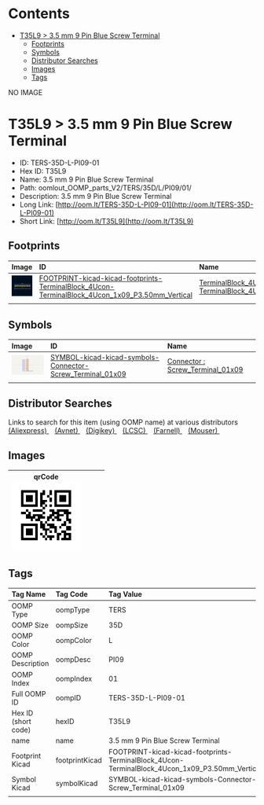 



Contents
========

* [T35L9 > 3.5 mm 9 Pin Blue Screw Terminal](#t35l9--35-mm-9-pin-blue-screw-terminal)
	* [Footprints](#footprints)
	* [Symbols](#symbols)
	* [Distributor Searches](#distributor-searches)
	* [Images](#images)
	* [Tags](#tags)
  
NO IMAGE  
# T35L9 > 3.5 mm 9 Pin Blue Screw Terminal

- ID: TERS-35D-L-PI09-01
- Hex ID: T35L9
- Name: 3.5 mm 9 Pin Blue Screw Terminal
- Path: oomlout_OOMP_parts_V2/TERS/35D/L/PI09/01/
- Description: 3.5 mm 9 Pin Blue Screw Terminal
- Long Link: [http://oom.lt/TERS-35D-L-PI09-01](http://oom.lt/TERS-35D-L-PI09-01)
- Short Link: [http://oom.lt/T35L9](http://oom.lt/T35L9)

## Footprints
  

|Image|ID|Name|
| :--- | :--- | :--- |
|[![](https://raw.githubusercontent.com/oomlout/oomlout_OOMP_eda_V2/main/FOOTPRINT/kicad/kicad-footprints/TerminalBlock_4Ucon/TerminalBlock_4Ucon_1x09_P3.50mm_Vertical/image_140.png)](https://github.com/oomlout/oomlout_OOMP_eda_V2/tree/main/FOOTPRINT/kicad/kicad-footprints/TerminalBlock_4Ucon/TerminalBlock_4Ucon_1x09_P3.50mm_Vertical/)|[FOOTPRINT-kicad-kicad-footprints-TerminalBlock_4Ucon-TerminalBlock_4Ucon_1x09_P3.50mm_Vertical](https://github.com/oomlout/oomlout_OOMP_eda_V2/tree/main/FOOTPRINT/kicad/kicad-footprints/TerminalBlock_4Ucon/TerminalBlock_4Ucon_1x09_P3.50mm_Vertical/)|[TerminalBlock_4Ucon : TerminalBlock_4Ucon_1x09_P3.50mm_Vertical](https://github.com/oomlout/oomlout_OOMP_eda_V2/tree/main/FOOTPRINT/kicad/kicad-footprints/TerminalBlock_4Ucon/TerminalBlock_4Ucon_1x09_P3.50mm_Vertical/)|
||||

## Symbols
  

|Image|ID|Name|
| :--- | :--- | :--- |
|[![](https://raw.githubusercontent.com/oomlout/oomlout_OOMP_eda_V2/main/SYMBOL/kicad/kicad-symbols/Connector/Screw_Terminal_01x09/image_140.png)](https://github.com/oomlout/oomlout_OOMP_eda_V2/tree/main/SYMBOL/kicad/kicad-symbols/Connector/Screw_Terminal_01x09/)|[SYMBOL-kicad-kicad-symbols-Connector-Screw_Terminal_01x09](https://github.com/oomlout/oomlout_OOMP_eda_V2/tree/main/SYMBOL/kicad/kicad-symbols/Connector/Screw_Terminal_01x09/)|[Connector : Screw_Terminal_01x09](https://github.com/oomlout/oomlout_OOMP_eda_V2/tree/main/SYMBOL/kicad/kicad-symbols/Connector/Screw_Terminal_01x09/)|
||||

## Distributor Searches
  
Links to search for this item (using OOMP name) at various distributors  
[(Aliexpress) ](https://www.aliexpress.com/wholesale?SearchText=3.5+mm+9+Pin+Blue+Screw+Terminal)&nbsp;&nbsp;&nbsp;[(Avnet) ](https://www.avnet.com/shop/us/search/3.5+mm+9+Pin+Blue+Screw+Terminal)&nbsp;&nbsp;&nbsp;[(Digikey) ](https://www.digikey.co.uk/en/products/result?s=3.5+mm+9+Pin+Blue+Screw+Terminal)&nbsp;&nbsp;&nbsp;[(LCSC) ](https://www.lcsc.com/search?q=3.5+mm+9+Pin+Blue+Screw+Terminal)&nbsp;&nbsp;&nbsp;[(Farnell) ](https://uk.farnell.com/search?st=3.5+mm+9+Pin+Blue+Screw+Terminal)&nbsp;&nbsp;&nbsp;[(Mouser) ](https://www.mouser.com/c/?q=3.5+mm+9+Pin+Blue+Screw+Terminal)&nbsp;&nbsp;&nbsp;
## Images
  

|qrCode<br>[![](https://raw.githubusercontent.com/oomlout/oomlout_OOMP_parts_V2/main/TERS/35D/L/PI09/01/qrCode_140.png)](https://github.com/oomlout/oomlout_OOMP_parts_V2/tree/main/TERS/35D/L/PI09/01/qrCode.png)||||
| :---: | :---: | :---: | :---: |

## Tags
  

|Tag Name|Tag Code|Tag Value|
| :--- | :--- | :--- |
|OOMP Type|oompType|TERS|
|OOMP Size|oompSize|35D|
|OOMP Color|oompColor|L|
|OOMP Description|oompDesc|PI09|
|OOMP Index|oompIndex|01|
|Full OOMP ID|oompID|TERS-35D-L-PI09-01|
|Hex ID (short code)|hexID|T35L9|
|name|name|3.5 mm 9 Pin Blue Screw Terminal|
|Footprint Kicad|footprintKicad|FOOTPRINT-kicad-kicad-footprints-TerminalBlock_4Ucon-TerminalBlock_4Ucon_1x09_P3.50mm_Vertical|
|Symbol Kicad|symbolKicad|SYMBOL-kicad-kicad-symbols-Connector-Screw_Terminal_01x09|
||||
